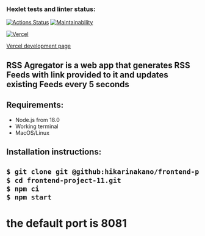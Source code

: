### Hexlet tests and linter status:
[![Actions Status](https://github.com/hikarinakano/frontend-project-11/workflows/hexlet-check/badge.svg)](https://github.com/hikarinakano/frontend-project-11/actions)
[![Maintainability](https://api.codeclimate.com/v1/badges/15cb02c480dafc1db4fb/maintainability)](https://codeclimate.com/github/hikarinakano/frontend-project-11/maintainability)

[![Vercel](https://vercelbadge.vercel.app/api/hikarinakano/frontend-project-11)](https://frontend-project-11-pied-three.vercel.app/)

<a href="https://frontend-project-11-pied-three.vercel.app/">Vercel development page</a>


<h2>RSS Agregator is a web app that generates RSS Feeds with link provided to it and updates existing Feeds every 5 seconds</h2>
<h2>Requirements:</h2>
<ul>
    <li>Node.js from 18.0</li>
    <li>Working terminal</li>
    <li>MacOS/Linux</li>
</ul>

<h2>Installation instructions:<h2>

```bash
$ git clone git @github:hikarinakano/frontend-project-11.git
$ cd frontend-project-11.git
$ npm ci
$ npm start 
```  
# the default port is 8081
